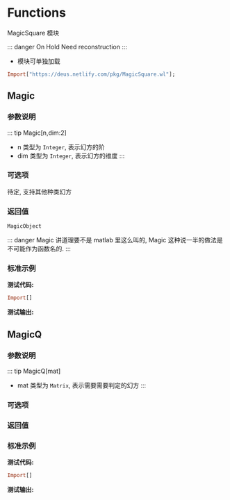 # Functions

MagicSquare 模块

::: danger On Hold
Need reconstruction
:::

- 模块可单独加载

```haskell
Import["https://deus.netlify.com/pkg/MagicSquare.wl"];
```



## Magic

### 参数说明

::: tip Magic[n,dim:2]
- n 类型为 `Integer`, 表示幻方的阶
- dim 类型为 `Integer`, 表示幻方的维度
:::

### 可选项

待定, 支持其他种类幻方

### 返回值

`MagicObject`

::: danger Magic
讲道理要不是 matlab 里这么叫的, Magic 这种说一半的做法是不可能作为函数名的.
:::


### 标准示例

**测试代码:**
```haskell
Import[]
```

**测试输出:**














## MagicQ

### 参数说明

::: tip MagicQ[mat]
- mat 类型为 `Matrix`, 表示需要需要判定的幻方
:::

### 可选项



### 返回值


### 标准示例

**测试代码:**
```haskell
Import[]
```

**测试输出:**
